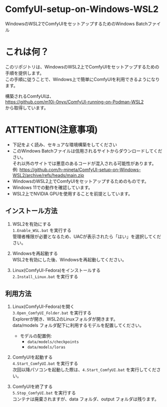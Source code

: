 # ComfyUI-setup-on-Windows-WSL2
WindowsのWSL2でComfyUIをセットアップするためのWindows Batchファイル

# これは何？
このリポジトリは、WindowsのWSL2上でComfyUIをセットアップするための手順を提供します。  
この手順に従うことで、Windows上で簡単にComfyUIを利用できるようになります。

構築されるComfyUIは、  
https://github.com/m10i-0nyx/ComfyUI-running-on-Podman-WSL2  
から取得しています。

# ATTENTION(注意事項)
- 下記をよく読み、セキュアな環境構築をしてください  
- このWindows Batchファイルは信用されるサイトからダウンロードしてください。  
  それ以外のサイトでは悪意のあるコードが混入される可能性があります。  
  例:
  https://github.com/h-mineta/ComfyUI-setup-on-Windows-WSL2/archive/refs/heads/main.zip
- WindowsのWSL2上でComfyUIをセットアップするためのものです。
- Windows 11での動作を確認しています。
- WSL2上でNVIDIA GPUを使用することを前提としています。

## インストール方法

1. WSL2を有効にする  
  `1.Enable_WSL.bat` を実行する  
  管理者権限が必要となるため、UACが表示されたら「はい」を選択してください。

2. Windowsを再起動する  
  WSL2を有効にした後、Windowsを再起動してください。

3. Linux(ComfyUI-Fedora)をインストールする  
  `2.Install_Linux.bat` を実行する

## 利用方法

1. Linux(ComfyUI-Fedora)を開く  
  `3.Open_ComfyUI_Folder.bat` を実行する  
  Explorerが開き、WSL2のLinuxフォルダが開きます。  
  data/models フォルダ配下に利用するモデルを配置してください。  

   - モデルの配置例:
     - `data/models/checkpoints` 
     - `data/models/loras` 

2. ComfyUIを起動する  
  `4.Start_ComfyUI.bat` を実行する  
  次回以降パソコンを起動した際は、`4.Start_ComfyUI.bat` を実行してください。

3. ComfyUIを終了する  
  `5.Stop_ComfyUI.bat` を実行する  
  コンテナは廃棄されますが、data フォルダ、output フォルダは残ります。
